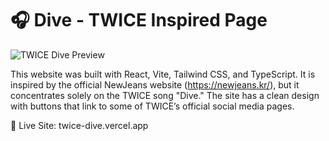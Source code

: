 # 🎧 Dive - TWICE Inspired Page
![TWICE Dive Preview](https://github.com/aneqlique/TWICE-DIVE/blob/main/twice.png?raw=true) 

This website was built with React, Vite, Tailwind CSS, and TypeScript. It is inspired by the official NewJeans website (https://newjeans.kr/), but it concentrates solely on the TWICE song "Dive." The site has a clean design with buttons that link to some of TWICE’s official social media pages.


🔗 Live Site: twice-dive.vercel.app
